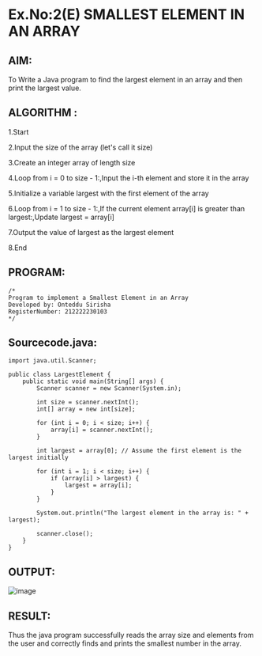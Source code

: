 # Ex.No:2(E)  SMALLEST ELEMENT IN AN ARRAY

## AIM:
To Write a Java program to find the largest element in an array and then print the largest value. 
## ALGORITHM :
1.Start

2.Input the size of the array (let's call it size)

3.Create an integer array of length size

4.Loop from i = 0 to size - 1:,Input the i-th element and store it in the array

5.Initialize a variable largest with the first element of the array

6.Loop from i = 1 to size - 1:,If the current element array[i] is greater than largest:,Update largest = array[i]

7.Output the value of largest as the largest element

8.End
	

## PROGRAM:
 ```
/*
Program to implement a Smallest Element in an Array
Developed by: Onteddu Sirisha
RegisterNumber: 212222230103
*/
```

## Sourcecode.java:

```
import java.util.Scanner;

public class LargestElement {
    public static void main(String[] args) {
        Scanner scanner = new Scanner(System.in);

        int size = scanner.nextInt();
        int[] array = new int[size];

        for (int i = 0; i < size; i++) {
            array[i] = scanner.nextInt();
        }

        int largest = array[0]; // Assume the first element is the largest initially

        for (int i = 1; i < size; i++) {
            if (array[i] > largest) {
                largest = array[i];
            }
        }

        System.out.println("The largest element in the array is: " + largest);

        scanner.close();
    }
}
```





## OUTPUT:

![image](https://github.com/user-attachments/assets/87908cbe-caef-4359-951a-178115c6dbdc)


## RESULT:
Thus the java program successfully reads the array size and elements from the user and correctly finds and prints the smallest number in the array.




